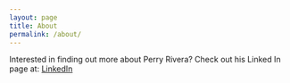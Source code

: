 ```yaml
---
layout: page
title: About
permalink: /about/
---
```


Interested in finding out more about Perry Rivera? Check out his Linked In page at: [LinkedIn](https://www.linkedin.com/in/riveraconsulting/)
